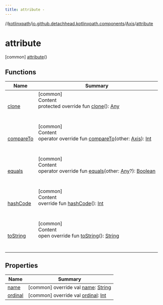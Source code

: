 ```yaml
---
title: attribute -
---
```

//[kotlinxpath](../../../index.md)/[io.github.detachhead.kotlinxpath.components](../../index.md)/[Axis](../index.md)/[attribute](index.md)



# attribute  
 [common] [attribute](index.md)()  
  
   


## Functions  
  
|  Name|  Summary| 
|---|---|
| [clone](../following-sibling/index.md#kotlin/Enum/clone/#/PointingToDeclaration/)| [common]  <br>Content  <br>protected override fun [clone](../following-sibling/index.md#kotlin/Enum/clone/#/PointingToDeclaration/)(): [Any](https://kotlinlang.org/api/latest/jvm/stdlib/kotlin/-any/index.html)  <br><br><br>
| [compareTo](../following-sibling/index.md#kotlin/Enum/compareTo/#io.github.detachhead.kotlinxpath.components.Axis/PointingToDeclaration/)| [common]  <br>Content  <br>operator override fun [compareTo](../following-sibling/index.md#kotlin/Enum/compareTo/#io.github.detachhead.kotlinxpath.components.Axis/PointingToDeclaration/)(other: [Axis](../index.md)): [Int](https://kotlinlang.org/api/latest/jvm/stdlib/kotlin/-int/index.html)  <br><br><br>
| [equals](../following-sibling/index.md#kotlin/Enum/equals/#kotlin.Any?/PointingToDeclaration/)| [common]  <br>Content  <br>operator override fun [equals](../following-sibling/index.md#kotlin/Enum/equals/#kotlin.Any?/PointingToDeclaration/)(other: [Any](https://kotlinlang.org/api/latest/jvm/stdlib/kotlin/-any/index.html)?): [Boolean](https://kotlinlang.org/api/latest/jvm/stdlib/kotlin/-boolean/index.html)  <br><br><br>
| [hashCode](../following-sibling/index.md#kotlin/Enum/hashCode/#/PointingToDeclaration/)| [common]  <br>Content  <br>override fun [hashCode](../following-sibling/index.md#kotlin/Enum/hashCode/#/PointingToDeclaration/)(): [Int](https://kotlinlang.org/api/latest/jvm/stdlib/kotlin/-int/index.html)  <br><br><br>
| [toString](../following-sibling/index.md#kotlin/Enum/toString/#/PointingToDeclaration/)| [common]  <br>Content  <br>open override fun [toString](../following-sibling/index.md#kotlin/Enum/toString/#/PointingToDeclaration/)(): [String](https://kotlinlang.org/api/latest/jvm/stdlib/kotlin/-string/index.html)  <br><br><br>


## Properties  
  
|  Name|  Summary| 
|---|---|
| [name](index.md#io.github.detachhead.kotlinxpath.components/Axis.attribute/name/#/PointingToDeclaration/)|  [common] override val [name](index.md#io.github.detachhead.kotlinxpath.components/Axis.attribute/name/#/PointingToDeclaration/): [String](https://kotlinlang.org/api/latest/jvm/stdlib/kotlin/-string/index.html)   <br>
| [ordinal](index.md#io.github.detachhead.kotlinxpath.components/Axis.attribute/ordinal/#/PointingToDeclaration/)|  [common] override val [ordinal](index.md#io.github.detachhead.kotlinxpath.components/Axis.attribute/ordinal/#/PointingToDeclaration/): [Int](https://kotlinlang.org/api/latest/jvm/stdlib/kotlin/-int/index.html)   <br>

